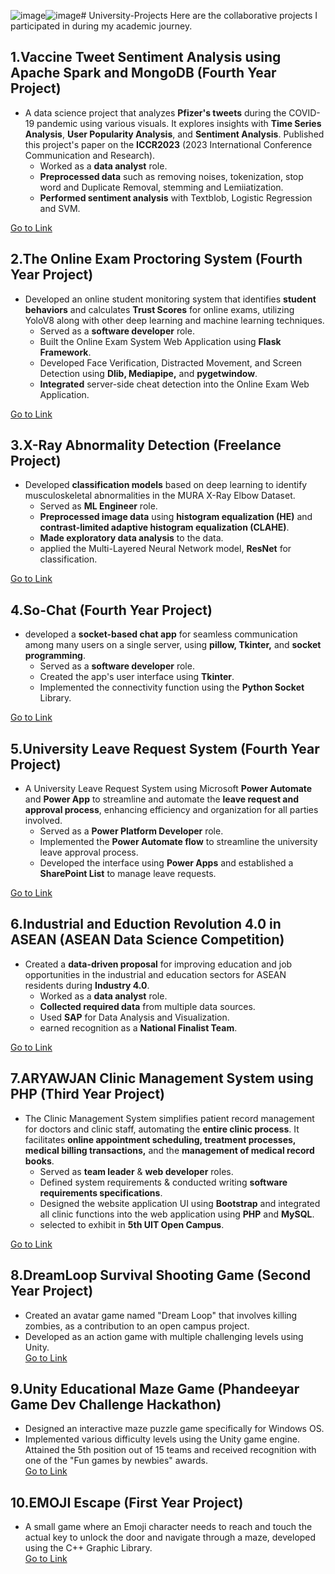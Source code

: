 ![image](https://github.com/aungkhantmyat/University-Projects/assets/48421405/1efe8cb2-d646-4169-832e-8499b2430ad8)![image](https://github.com/aungkhantmyat/University-Projects/assets/48421405/6a25e1c7-29bc-4527-a5fc-35901088cfa1)# University-Projects
Here are the collaborative projects I participated in during my academic journey.

## 1.Vaccine Tweet Sentiment Analysis using Apache Spark and MongoDB (Fourth Year Project)
- A data science project that analyzes **Pfizer's tweets** during the COVID-19 pandemic using various visuals. It explores insights with **Time Series Analysis**, **User Popularity Analysis**, and **Sentiment Analysis**. Published this project's paper on the **ICCR2023** (2023 International Conference Communication and Research).
  - Worked as a **data analyst** role.
  - **Preprocessed data** such as removing noises, tokenization, stop word and Duplicate Removal, stemming and Lemiiatization.
  - **Performed sentiment analysis** with Textblob, Logistic Regression and SVM.

[Go to Link](https://github.com/aungkhantmyat/Vaccine-Tweets-Sentiment-Analysis)
## 2.The Online Exam Proctoring System (Fourth Year Project)
- Developed an online student monitoring system that identifies **student behaviors** and calculates **Trust Scores** for online exams, utilizing YoloV8 along with other deep learning and machine learning techniques.
  - Served as a **software developer** role.
  - Built the Online Exam System Web Application using **Flask Framework**.
  - Developed Face Verification, Distracted Movement, and Screen Detection using **Dlib, Mediapipe,** and **pygetwindow**. 
  - **Integrated** server-side cheat detection into the Online Exam Web Application.

[Go to Link](https://github.com/aungkhantmyat/The-Online-Exam-Proctor)
## 3.X-Ray Abnormality Detection (Freelance Project)
- Developed **classification models** based on deep learning to identify musculoskeletal abnormalities in the MURA X-Ray Elbow Dataset. 
  - Served as **ML Engineer** role.
  - **Preprocessed image data** using **histogram equalization (HE)** and **contrast-limited adaptive histogram equalization (CLAHE)**.
  - **Made exploratory data analysis** to the data.
  - applied the Multi-Layered Neural Network model, **ResNet** for classification.

[Go to Link](https://github.com/aungkhantmyat/MURA-ELBOW)
## 4.So-Chat (Fourth Year Project)
- developed a **socket-based chat app** for seamless communication among many users on a single server,  using **pillow, Tkinter,** and **socket programming**.
  - Served as a **software developer** role.
  - Created the app's user interface using **Tkinter**.
  - Implemented the connectivity function using the **Python Socket** Library.

[Go to Link](https://github.com/aungkhantmyat/So_Chat)
## 5.University Leave Request System (Fourth Year Project)
- A University Leave Request System using Microsoft **Power Automate** and **Power App** to streamline and automate the **leave request and approval process**, enhancing efficiency and organization for all parties involved.
  - Served as a **Power Platform Developer** role.
  - Implemented the **Power Automate flow** to streamline the university leave approval process. 
  - Developed the interface using **Power Apps** and established a **SharePoint List** to manage leave requests.

[Go to Link](https://github.com/aungkhantmyat/University-Leave-Request-System)
## 6.Industrial and Eduction Revolution 4.0 in ASEAN (ASEAN Data Science Competition)
- Created a **data-driven proposal** for improving education and job opportunities in the industrial and education sectors for ASEAN residents during **Industry 4.0**. 
  - Worked as a **data analyst** role.
  - **Collected required data** from multiple data sources.
  - Used **SAP** for Data Analysis and Visualization.
  - earned recognition as a **National Finalist Team**.

[Go to Link](https://github.com/aungkhantmyat/asean-data-science-2020)
## 7.ARYAWJAN Clinic Management System using PHP (Third Year Project)
- The Clinic Management System simplifies patient record management for doctors and clinic staff, automating the **entire clinic process**. It facilitates **online appointment scheduling, treatment processes, medical billing transactions,** and the **management of medical record books**.
  - Served as **team leader** & **web developer** roles.
  - Defined system requirements & conducted writing **software requirements specifications**.
  - Designed the website application UI using **Bootstrap** and integrated all clinic functions into the web application using **PHP** and **MySQL**.
  - selected to exhibit in **5th UIT Open Campus**.

[Go to Link](https://github.com/aungkhantmyat/ARYAWJAN-Clinic-Management-System)

## 8.DreamLoop Survival Shooting Game (Second Year Project)
- Created an avatar game named "Dream Loop" that involves killing zombies, as a contribution to an open campus project. 
- Developed as an action game with multiple challenging levels using Unity.<br>
[Go to Link](https://github.com/aungkhantmyat/DreamLoop-Survival-Shooting-Game)

## 9.Unity Educational Maze Game (Phandeeyar Game Dev Challenge Hackathon)
- Designed an interactive maze puzzle game specifically for Windows OS.
- Implemented various difficulty levels using the Unity game engine. Attained the 5th position out of 15 teams and received recognition with one of the "Fun games by newbies" awards.<br>
[Go to Link](https://github.com/aungkhantmyat/EMOJI-ESCAPE)

## 10.EMOJI Escape (First Year Project)
- A small game where an Emoji character needs to reach and touch the actual key to unlock the door and navigate through a maze, developed using the C++ Graphic Library.<br>
[Go to Link](https://github.com/aungkhantmyat/Key-Finding-Puzzle-Game)
